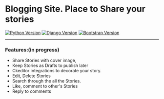 # Blogging Site. Place to Share your stories


[![Python Version](https://img.shields.io/badge/python-3.8-brightgreen.svg)](https://python.org)
[![Django Version](https://img.shields.io/badge/django-3.1-brightgreen.svg)](https://djangoproject.com)
[![Bootstrap Version](https://img.shields.io/badge/bootstrap-4.4-blue)](https://getbootstrap.com/)


---


### Features:(in progress)
  * Share Stories with cover image, 
  * Keep Stories as Drafts to publish later
  * Ckeditor integrations to decorate your story.
  * Edit, Delete Stories
  * Search through the all the Stories.
  * Like, comment to other's Stories
  * Reply to comments
